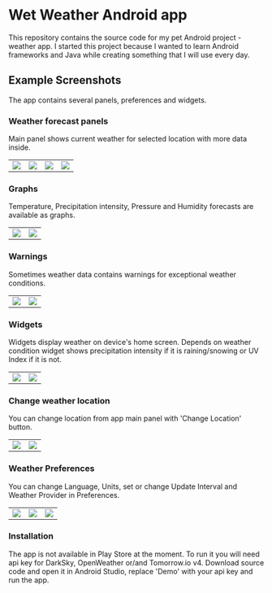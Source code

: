 # Wet Weather Android app

This repository contains the source code for my pet Android project - weather app. I started this project because I wanted to learn Android frameworks and Java while creating something that I will use every day.

## Example Screenshots

The app contains several panels, preferences and widgets.

### Weather forecast panels

Main panel shows current weather for selected location with more data inside.

<table>
  <tr>
    <td><image src="screenshots/main_panel.jpg" /></td>
    <td><image src="screenshots/location_weather.jpg" /></td>
    <td><image src="screenshots/location_weather_tomorrow_day_expanded.jpg" /></td>
    <td><image src="screenshots/location_weather_tomorrow_hourly_forecast_expanded.jpg" /></td>
  </tr>
</table>

### Graphs

Temperature, Precipitation intensity, Pressure and Humidity forecasts are available as graphs. 

<table>
  <tr>
    <td><image src="screenshots/graphs1.jpg" /></td>
    <td><image src="screenshots/graphs2.jpg" /></td>
  </tr>
</table>

### Warnings

Sometimes weather data contains warnings for exceptional weather conditions.

<table>
  <tr>
    <td><image src="screenshots/warning_location_weather.jpg" /></td>
    <td><image src="screenshots/warning_details.jpg" /></td>
  </tr>
</table>

### Widgets

Widgets display weather on device's home screen. Depends on weather condition widget shows precipitation intensity if it is raining/snowing or UV Index if it is not.

<table>
  <tr>
    <td><image src="screenshots/widget_precipitation_intensity.jpg" /></td>
    <td><image src="screenshots/widget_uv_index.jpg" /></td>
  </tr>
</table>

### Change weather location

You can change location from app main panel with 'Change Location' button. 

<table>
  <tr>
    <td><image src="screenshots/main_panel.jpg" /></td>
    <td><image src="screenshots/change_location_panel.jpg" /></td>
  </tr>
</table>

### Weather Preferences

You can change Language, Units, set or change Update Interval and Weather Provider in Preferences.

<table>
  <tr>
    <td><image src="screenshots/preferences.jpg" /></td>
    <td><image src="screenshots/preferences_update_interval.jpg" /></td>
    <td><image src="screenshots/preferences_weather_providers.jpg" /></td>
  </tr>
</table>


### Installation

The app is not available in Play Store at the moment. To run it you will need api key for DarkSky, OpenWeather or/and Tomorrow.io v4. Download source code and open it in Android Studio, replace 'Demo' with your api key and run the app.

